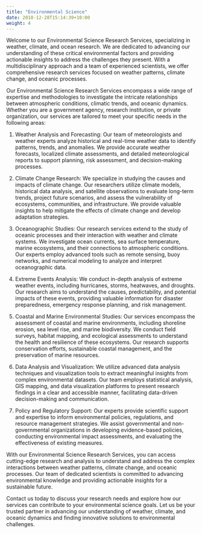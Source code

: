 ```yaml
---
title: "Environmental Science"
date: 2018-12-28T15:14:39+10:00
weight: 4
---
```


Welcome to our Environmental Science Research Services, specializing in weather, climate, and ocean research. We are dedicated to advancing our understanding of these critical environmental factors and providing actionable insights to address the challenges they present. With a multidisciplinary approach and a team of experienced scientists, we offer comprehensive research services focused on weather patterns, climate change, and oceanic processes.

Our Environmental Science Research Services encompass a wide range of expertise and methodologies to investigate the intricate relationships between atmospheric conditions, climatic trends, and oceanic dynamics. Whether you are a government agency, research institution, or private organization, our services are tailored to meet your specific needs in the following areas:

1. Weather Analysis and Forecasting: Our team of meteorologists and weather experts analyze historical and real-time weather data to identify patterns, trends, and anomalies. We provide accurate weather forecasts, localized climate assessments, and detailed meteorological reports to support planning, risk assessment, and decision-making processes.

2. Climate Change Research: We specialize in studying the causes and impacts of climate change. Our researchers utilize climate models, historical data analysis, and satellite observations to evaluate long-term trends, project future scenarios, and assess the vulnerability of ecosystems, communities, and infrastructure. We provide valuable insights to help mitigate the effects of climate change and develop adaptation strategies.

3. Oceanographic Studies: Our research services extend to the study of oceanic processes and their interaction with weather and climate systems. We investigate ocean currents, sea surface temperature, marine ecosystems, and their connections to atmospheric conditions. Our experts employ advanced tools such as remote sensing, buoy networks, and numerical modeling to analyze and interpret oceanographic data.

4. Extreme Events Analysis: We conduct in-depth analysis of extreme weather events, including hurricanes, storms, heatwaves, and droughts. Our research aims to understand the causes, predictability, and potential impacts of these events, providing valuable information for disaster preparedness, emergency response planning, and risk management.

5. Coastal and Marine Environmental Studies: Our services encompass the assessment of coastal and marine environments, including shoreline erosion, sea level rise, and marine biodiversity. We conduct field surveys, habitat mapping, and ecological assessments to understand the health and resilience of these ecosystems. Our research supports conservation efforts, sustainable coastal management, and the preservation of marine resources.

6. Data Analysis and Visualization: We utilize advanced data analysis techniques and visualization tools to extract meaningful insights from complex environmental datasets. Our team employs statistical analysis, GIS mapping, and data visualization platforms to present research findings in a clear and accessible manner, facilitating data-driven decision-making and communication.

7. Policy and Regulatory Support: Our experts provide scientific support and expertise to inform environmental policies, regulations, and resource management strategies. We assist governmental and non-governmental organizations in developing evidence-based policies, conducting environmental impact assessments, and evaluating the effectiveness of existing measures.

With our Environmental Science Research Services, you can access cutting-edge research and analysis to understand and address the complex interactions between weather patterns, climate change, and oceanic processes. Our team of dedicated scientists is committed to advancing environmental knowledge and providing actionable insights for a sustainable future.

Contact us today to discuss your research needs and explore how our services can contribute to your environmental science goals. Let us be your trusted partner in advancing our understanding of weather, climate, and oceanic dynamics and finding innovative solutions to environmental challenges.